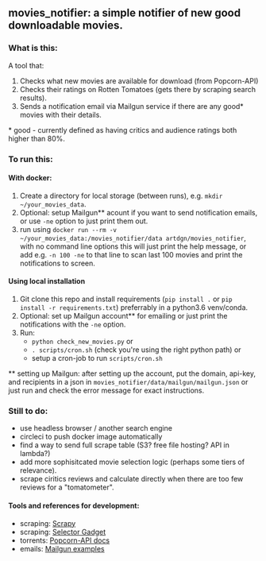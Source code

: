 ## movies_notifier: a simple notifier of new good downloadable movies.

### What is this:
A tool that:
1. Checks what new movies are available for download (from Popcorn-API)
2. Checks their ratings on Rotten Tomatoes (gets there by scraping search results).
3. Sends a notification email via Mailgun service if there are any good* movies with their details.

\* good - currently defined as having critics and audience ratings both higher than 80%.


### To run this:

#### With docker:
1. Create a directory for local storage (between runs), e.g. `mkdir ~/your_movies_data`.
2. Optional: setup Mailgun** acount if you want to send notification emails, or use `-ne` option 
    to just print them out.
3. run using `docker run --rm -v ~/your_movies_data:/movies_notifier/data artdgn/movies_notifier`, 
    with no command line options this will just print the help message, 
    or add e.g. `-n 100 -ne` to that line to scan last 100 movies and print the notifications to screen.

#### Using local installation
1. Git clone this repo and install requirements (`pip install .` or `pip install -r requirements.txt`) 
    preferrably in a python3.6 venv/conda.
2. Optional: set up Mailgun account** for emailing or just print the notifications with the `-ne` option.
3. Run:
    - `python check_new_movies.py` or 
    - `. scripts/cron.sh` (check you're using the right python path) or 
    - setup a cron-job to run `scripts/cron.sh`

\** setting up Mailgun: after setting up the account, put the domain, api-key, and recipients in a 
    json in `movies_notifier/data/mailgun/mailgun.json` or just run and check the error message for exact instructions. 


### Still to do:
* use headless browser / another search engine
* circleci to push docker image automatically
* find a way to send full scrape table (S3? free file hosting? API in lambda?)
* add more sophisitcated movie selection logic (perhaps some tiers of relevance).
* scrape ciritics reviews and calculate directly when there are too few reviews for a "tomatometer".


#### Tools and references for development:
- scraping: [Scrapy](https://docs.scrapy.org/en/latest/)
- scraping: [Selector Gadget](https://selectorgadget.com/)
- torrents: [Popcorn-API docs](https://popcornofficial.docs.apiary.io/#)
- emails: [Mailgun examples](https://documentation.mailgun.com/en/latest/api-sending.html#examples)
